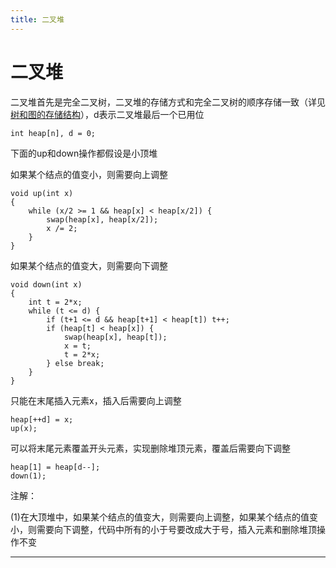 ```yaml
---
title: 二叉堆
---
```


# 二叉堆

<script type="text/javascript" src="/include/head.js"></script>

二叉堆首先是完全二叉树，二叉堆的存储方式和完全二叉树的顺序存储一致（详见<a href="https://www.dywan.xyz/note/202103/050001">树和图的存储结构</a>），d表示二叉堆最后一个已用位

```
int heap[n], d = 0;
```

下面的up和down操作都假设是小顶堆

如果某个结点的值变小，则需要向上调整

```
void up(int x)
{
    while (x/2 >= 1 && heap[x] < heap[x/2]) {
        swap(heap[x], heap[x/2]);
        x /= 2;
    }
}
```

如果某个结点的值变大，则需要向下调整

```
void down(int x)
{
    int t = 2*x;
    while (t <= d) {
        if (t+1 <= d && heap[t+1] < heap[t]) t++;
        if (heap[t] < heap[x]) {
            swap(heap[x], heap[t]);
            x = t;
            t = 2*x;
        } else break;
    }
}
```

只能在末尾插入元素x，插入后需要向上调整

```
heap[++d] = x;
up(x);
```

可以将末尾元素覆盖开头元素，实现删除堆顶元素，覆盖后需要向下调整

```
heap[1] = heap[d--];
down(1);
```

注解：

(1)在大顶堆中，如果某个结点的值变大，则需要向上调整，如果某个结点的值变小，则需要向下调整，代码中所有的小于号要改成大于号，插入元素和删除堆顶操作不变

---

<script type="text/javascript" src="/include/tail.js"></script>
